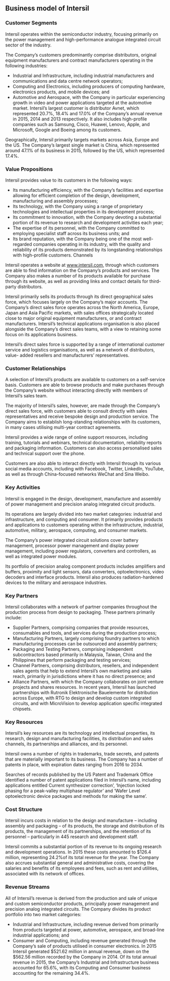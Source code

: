 Business model of Intersil
--------------------------

 ### Customer Segments

 Intersil operates within the semiconductor industry, focusing primarily on the power management and high-performance analogue integrated circuit sector of the industry.

 The Company’s customers predominantly comprise distributors, original equipment manufacturers and contract manufacturers operating in the following industries:

  * Industrial and Infrastructure, including industrial manufacturers and communications and data centre network operators;
 * Computing and Electronics, including producers of computing hardware, electronics products, and mobile devices; and
 * Automotive and Aerospace, with the Company in particular experiencing growth in video and power applications targeted at the automotive market.
  Intersil’s largest customer is distributor Avnet, which represented 20.7%, 18.4% and 17.0% of the Company’s annual revenue in 2015, 2014 and 2013 respectively. It also includes high-profile companies such as Samsung, Cisco, Huawei, Lenovo, Apple, and Microsoft, Google and Boeing among its customers.

 Geographically, Intersil primarily targets markets across Asia, Europe and the US. The Company’s largest single market is China, which represented around 47.1% of its business in 2015, followed by the US, which represented 17.4%.

 ### Value Propositions

 Intersil provides value to its customers in the following ways:

  * Its manufacturing efficiency, with the Company’s facilities and expertise allowing for efficient completion of the design, development, manufacturing and assembly processes;
 * Its technology, with the Company using a range of proprietary technologies and intellectual properties in its development process;
 * Its commitment to innovation, with the Company devoting a substantial portion of its revenue to research and development activities each year;
 * The expertise of its personnel, with the Company committed to employing specialist staff across its business units; and
 * Its brand reputation, with the Company being one of the most well-regarded companies operating in its industry, with the quality and reliability of its products demonstrated by its longstanding relationships with high-profile customers.
  Channels

 Intersil operates a website at www.intersil.com, through which customers are able to find information on the Company’s products and services. The Company also makes a number of its products available for purchase through its website, as well as providing links and contact details for third-party distributors.

 Intersil primarily sells its products through its direct geographical sales force, which focuses largely on the Company’s major accounts. The Company’s direct sales force operates across the North America, Europe, Japan and Asia Pacific markets, with sales offices strategically located close to major original equipment manufacturers, or and contract manufacturers. Intersil’s technical applications organisation is also placed alongside the Company’s direct sales teams, with a view to retaining some focus on its applications business.

 Intersil’s direct sales force is supported by a range of international customer service and logistics organisations, as well as a network of distributors, value- added resellers and manufacturers’ representatives.

 ### Customer Relationships

 A selection of Intersil’s products are available to customers on a self-service basis. Customers are able to browse products and make purchases through the Company’s website without interacting directly with members of Intersil’s sales team.

 The majority of Intersil’s sales, however, are made through the Company’s direct sales force, with customers able to consult directly with sales representatives and receive bespoke design and production service. The Company aims to establish long-standing relationships with its customers, in many cases utilising multi-year contract agreements.

 Intersil provides a wide range of online support resources, including training, tutorials and webinars, technical documentation, reliability reports and packaging information. Customers can also access personalised sales and technical support over the phone.

 Customers are also able to interact directly with Intersil through its various social media accounts, including with Facebook, Twitter, LinkedIn, YouTube, as well as through China-focused networks WeChat and Sina Weibo.

 ### Key Activities

 Intersil is engaged in the design, development, manufacture and assembly of power management and precision analog integrated circuit products.

 Its operations are largely divided into two market categories: industrial and infrastructure, and computing and consumer. It primarily provides products and applications to customers operating within the infrastructure, industrial, automotive, military, aerospace, computing, and consumer markets.

 The Company’s power integrated circuit solutions cover battery management, processor power management and display power management, including power regulators, converters and controllers, as well as integrated power modules.

 Its portfolio of precision analog component products includes amplifiers and buffers, proximity and light sensors, data converters, optoelectronics, video decoders and interface products. Intersil also produces radiation-hardened devices to the military and aerospace industries.

 ### Key Partners

 Intersil collaborates with a network of partner companies throughout the production process from design to packaging. These partners primarily include:

  * Supplier Partners, comprising companies that provide resources, consumables and tools, and services during the production process;
 * Manufacturing Partners, largely comprising foundry partners to which manufacturing processes can be outsourced and assembly partners;
 * Packaging and Testing Partners, comprising independent subcontractors based primarily in Malaysia, Taiwan, China and the Philippines that perform packaging and testing services;
 * Channel Partners, comprising distributors, resellers, and independent sales agents that help to extend Intersil’s own marketing and sales reach, primarily in jurisdictions where it has no direct presence; and
 * Alliance Partners, with which the Company collaborates on joint venture projects and shares resources.
  In recent years, Intersil has launched partnerships with Rutronik Elektronische Bauelemente for distribution across Europe, with RTG to design and develop custom integrated circuits, and with MicroVision to develop application specific integrated chipsets.

 ### Key Resources

 Intersil’s key resources are its technology and intellectual properties, its research, design and manufacturing facilities, its distribution and sales channels, its partnerships and alliances, and its personnel.

 Intersil owns a number of rights in trademarks, trade secrets, and patents that are materially important to its business. The Company has a number of patents in place, with expiration dates ranging from 2016 to 2034.

 Searches of records published by the US Patent and Trademark Office identified a number of patent applications filed in Intersil’s name, including applications entitled Current synthesizer correction’, ‘Injection locked phasing for a peak-valley multiphase regulator’ and ‘Wafer Level optoelectronic device packages and methods for making the same’.

 ### Cost Structure

 Intersil incurs costs in relation to the design and manufacture – including assembly and packaging – of its products, the storage and distribution of its products, the management of its partnerships, and the retention of its personnel – particularly in 445 research and development staff.

 Intersil commits a substantial portion of its revenue to its ongoing research and development operations. In 2015 these costs amounted to $126.4 million, representing 24.2%of its total revenue for the year. The Company also accrues substantial general and administrative costs, covering the salaries and benefits of its employees and fees, such as rent and utilities, associated with its network of offices.

 ### Revenue Streams

 All of Intersil’s revenue is derived from the production and sale of unique and custom semiconductor products, principally power management and precision analog integrated circuits. The Company divides its product portfolio into two market categories:

  * Industrial and Infrastructure, including revenue derived from primarily from products targeted at power, automotive, aerospace, and broad-line industrial applications; and
 * Consumer and Computing, including revenue generated through the Company’s sale of products utilised in consumer electronics.
  In 2015 Intersil generated $521.62 million in annual revenue, down on the $562.56 million recorded by the Company in 2014. Of its total annual revenue in 2015, the Company’s Industrial and Infrastructure business accounted for 65.6%, with its Computing and Consumer business accounting for the remaining 34.4%.